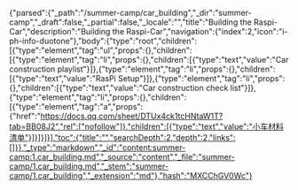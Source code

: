 {"parsed":{"_path":"/summer-camp/car_building","_dir":"summer-camp","_draft":false,"_partial":false,"_locale":"","title":"Building the Raspi-Car","description":"Building the Raspi-Car","navigation":{"index":2,"icon":"i-ph-info-duotone"},"body":{"type":"root","children":[{"type":"element","tag":"ul","props":{},"children":[{"type":"element","tag":"li","props":{},"children":[{"type":"text","value":"Car construction playlist"}]},{"type":"element","tag":"li","props":{},"children":[{"type":"text","value":"RasPi Setup"}]},{"type":"element","tag":"li","props":{},"children":[{"type":"text","value":"Car construction check list"}]},{"type":"element","tag":"li","props":{},"children":[{"type":"element","tag":"a","props":{"href":"https://docs.qq.com/sheet/DTUx4ck1tcHNtaW1T?tab=BB08J2","rel":["nofollow"]},"children":[{"type":"text","value":"小车材料清单"}]}]}]}],"toc":{"title":"","searchDepth":2,"depth":2,"links":[]}},"_type":"markdown","_id":"content:summer-camp:1.car_building.md","_source":"content","_file":"summer-camp/1.car_building.md","_stem":"summer-camp/1.car_building","_extension":"md"},"hash":"MXCChGV0Wc"}